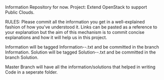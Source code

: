 Information Repository for now. Project: Extend OpenStack to support Public Clouds.

RULES: Please commit all the information you get in a well-explained fashion of how you've understood it. 
Links can be pasted as a reference to your explanation but the aim of this mechanism is to commit concise explanations and how it will help us in this project.


Information will be tagged Information-<briefTitle>-<yourname>.txt and be committed in the branch Information.
Solution will be tagged Solution-<briefTitle>-<yourname>.txt and be committed in the branch Solution.

Master Branch will have all the information/solutions that helped in writing Code in a seperate folder.
